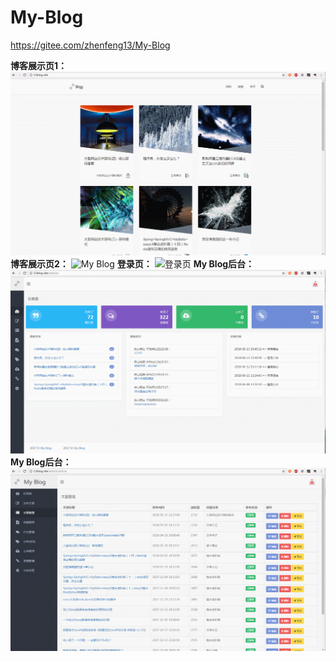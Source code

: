 # My-Blog
https://gitee.com/zhenfeng13/My-Blog

**博客展示页1：**
![My Blog](https://raw.githubusercontent.com/ZHENFENG13/resource/master/images/2018-06-13/my-blog-2.gif)
**博客展示页2：**
![My Blog](https://raw.githubusercontent.com/ZHENFENG13/resource/master/images/2018-06-13/my-blog-1.gif)
**登录页：**
![登录页](http://images2015.cnblogs.com/blog/859549/201705/859549-20170511122916004-738411708.png)
**My Blog后台：**
![My Blog](https://raw.githubusercontent.com/ZHENFENG13/resource/master/images/2018-06-13/My-Blog-admin-1.gif)
**My Blog后台：**
![My Blog](https://raw.githubusercontent.com/ZHENFENG13/resource/master/images/2018-06-13/My-Blog-admin-2.gif)
